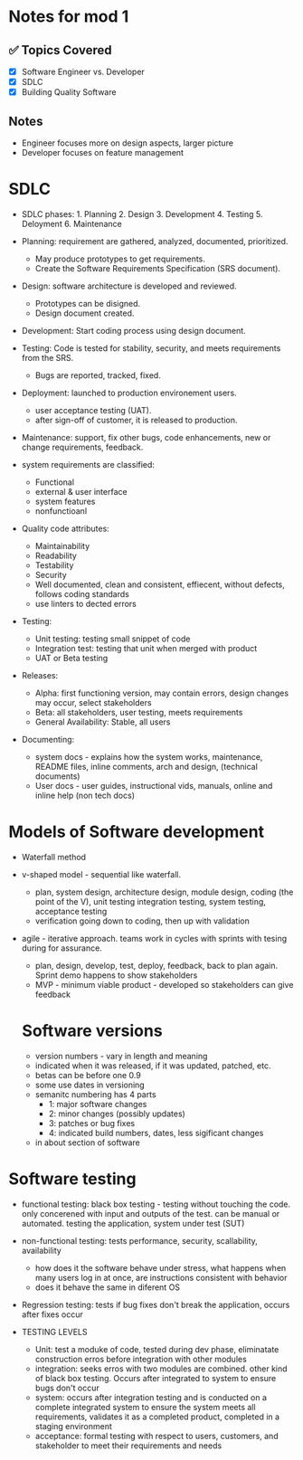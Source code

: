 # Notes for mod 1
## ✅ Topics Covered
- [x] Software Engineer vs. Developer
- [x] SDLC
- [x] Building Quality Software

## Notes
- Engineer focuses more on design aspects, larger picture
- Developer focuses on feature management

# SDLC
- SDLC phases: 1. Planning 2. Design 3. Development 4. Testing 5. Deloyment 6. Maintenance
- Planning: requirement are gathered, analyzed, documented, prioritized. 
  - May produce prototypes to get requirements. 
  - Create the Software Requirements Specification (SRS document).
- Design: software architecture is developed and reviewed. 
  - Prototypes can be disigned. 
  - Design document created.
- Development: Start coding process using design document.
- Testing: Code is tested for stability, security, and meets requirements from the SRS. 
  - Bugs are reported, tracked, fixed.
- Deployment: launched to production environement users.
  - user acceptance testing (UAT).
  - after sign-off of customer, it is released to production.
- Maintenance: support, fix other bugs, code enhancements, new or change requirements, feedback.

- system requirements are classified:
  - Functional
  - external & user interface
  - system features
  - nonfunctioanl
 
- Quality code attributes:
  - Maintainability
  - Readability
  - Testability
  - Security
  - Well documented, clean and consistent, effiecent, without defects, follows coding standards
  - use linters to dected errors

- Testing:
  - Unit testing: testing small snippet of code
  - Integration test: testing that unit when merged with product
  - UAT or Beta testing

- Releases:
  - Alpha: first functioning version, may contain errors, design changes may occur, select stakeholders
  - Beta: all stakeholders, user testing, meets requirements
  - General Availability: Stable, all users
 
- Documenting:
  - system docs - explains how the system works, maintenance, README files, inline comments, arch and design, (technical documents)
  - User docs - user guides, instructional vids, manuals, online and inline help (non tech docs)

# Models of Software development
- Waterfall method

- v-shaped model - sequential like waterfall. 
  - plan, system design, architecture design, module design, coding (the point of the V), unit testing integration testing, system testing, acceptance testing
  - verification going down to coding, then up with validation

- agile - iterative approach. teams work in cycles with sprints with tesing during for assurance.
  - plan, design, develop, test, deploy, feedback, back to plan again. Sprint demo happens to show stakeholders
  - MVP - minimum viable product - developed so stakeholders can give feedback

  # Software versions
  - version numbers - vary in length and meaning
  - indicated when it was released, if it was updated, patched, etc.
  - betas can be before one 0.9
  - some use dates in versioning
  - semanitc numbering has 4 parts
    - 1: major software changes
    - 2: minor changes (possibly updates)
    - 3: patches or bug fixes
    - 4: indicated build numbers, dates, less sigificant changes
  - in about section of software

# Software testing
- functional testing: black box testing - testing without touching the code. only concerened with input and outputs of the test. can be manual or automated. testing the application, system under test (SUT)
- non-functional testing: tests performance, security, scallability, availability
  - how does it the software behave under stress, what happens when many users log in at once, are instructions consistent with behavior
  - does it behave the same in diferent OS
- Regression testing: tests if bug fixes don't break the application, occurs after fixes occur

- TESTING LEVELS
  - Unit: test a moduke of code, tested during dev phase, eliminatate construction erros before integration with other modules
  - integration: seeks erros with two modules are combined. other kind of black box testing. Occurs after integrated to system to ensure bugs don't occur
  - system: occurs after integration testing and is conducted on a complete integrated system to ensure the system meets all requirements, validates it as a completed product, completed in a staging environment
  - acceptance: formal testing with respect to users, customers, and stakeholder to meet their requirements and needs
